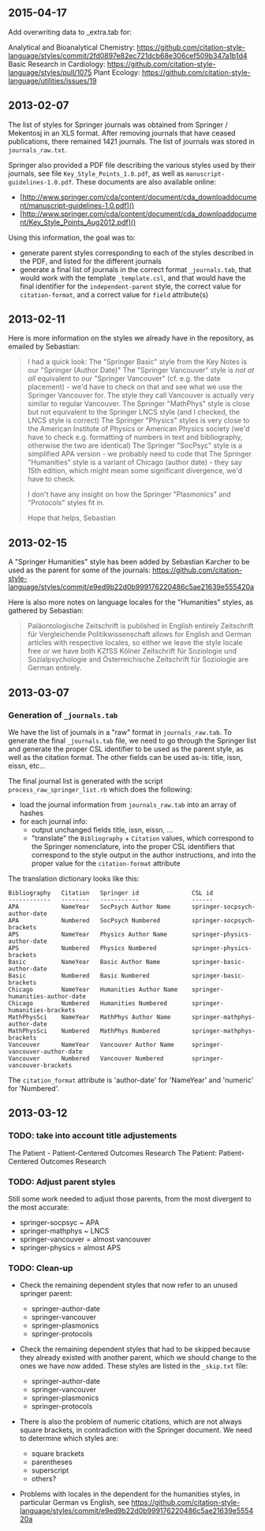 ## 2015-04-17

Add overwriting data to \_extra.tab for:

Analytical and Bioanalytical Chemistry: https://github.com/citation-style-language/styles/commit/2fd0897e82ec721dcb68e306cef509b347a1b1d4
Basic Research in Cardiology: https://github.com/citation-style-language/styles/pull/1075
Plant Ecology: https://github.com/citation-style-language/utilities/issues/19

## 2013-02-07

The list of styles for Springer journals was obtained from Springer / Mekentosj in an XLS format. After removing journals that have ceased publications, there remained 1421 journals. The list of journals was stored in `journals_raw.txt`.

Springer also provided a PDF file describing the various styles used by their journals, see file `Key_Style_Points_1.0.pdf`, as well as `manuscript-guidelines-1.0.pdf`. These documents are also available online:

- [http://www.springer.com/cda/content/document/cda_downloaddocument/manuscript-guidelines-1.0.pdf]()
- [http://www.springer.com/cda/content/document/cda_downloaddocument/Key_Style_Points_Aug2012.pdf]()

Using this information, the goal was to:

- generate parent styles corresponding to each of the styles described in the PDF, and listed for the different journals
- generate a final list of journals in the correct format `_journals.tab`, that would work with the template `_template.csl`, and that would have the final identifier for the `independent-parent` style, the correct value for `citation-format`, and a correct value for `field` attribute(s)

## 2013-02-11

Here is more information on the styles we already have in the repository, as emailed by Sebastian:

> I had a quick look:
> The "Springer Basic" style from the Key Notes is our "Springer (Author Date)"
> The "Springer Vancouver" style is _not at all_ equivalent to our "Springer Vancouver" (cf. e.g. the date placement) - we'd have to check on that and see what we use the Springer Vancouver for. The style they call Vancouver is actually very similar to regular Vancouver.
> The Springer "MathPhys" style is close but not equivalent to the Springer LNCS style (and I checked, the LNCS style is correct)
> The Springer "Physics" styles is very close to the American Institute of Physics or American Physics society (we'd have to check e.g. formatting of numbers in text and bibliography, otherwise the two are identical)
> The Springer "SocPsyc" style is a simplified APA version - we probably need to code that
> The Springer "Humanities" style is a variant of Chicago (author date) - they say 15th edition, which might mean some significant divergence, we'd have to check.
>
> I don't have any insight on how the Springer "Plasmonics" and "Protocols" styles fit in.
>
> Hope that helps,
> Sebastian


## 2013-02-15

A "Springer Humanities" style has been added by Sebastian Karcher to be used as the parent for some of the journals: https://github.com/citation-style-language/styles/commit/e9ed9b22d0b999176220486c5ae21639e555420a

Here is also more notes on language locales for the "Humanities" styles, as gathered by Sebastian:

> Paläontologische Zeitschrift is published in English entirely
> Zeitschrift für Vergleichende Politikwissenschaft allows for English and
> German articles with respective locales, so either we leave the style
> locale free or we have both
> KZfSS Kölner Zeitschrift für Soziologie und Sozialpsychologie and
> Österreichische Zeitschrift für Soziologie are German entirely.


## 2013-03-07

### Generation of `_journals.tab`

We have the list of journals in a "raw" format in `journals_raw.tab`. To generate the final `_journals.tab` file, we need to go through the Springer list and generate the proper CSL identifier to be used as the parent style, as well as the citation format. The other fields can be used as-is: title, issn, eissn, etc...

The final journal list is generated with the script `process_raw_springer_list.rb` which does the following:

- load the journal information from `journals_raw.tab` into an array of hashes
- for each journal info:
	- output unchanged fields title, issn, eissn, ...
	- "translate" the `Bibliography` + `Citation` values, which correspond to the Springer nomenclature, into the proper CSL identifiers that correspond to the style output in the author instructions, and into the proper value for the `citation-format` attribute

The translation dictionary looks like this:

	Bibliography   Citation   Springer id               CSL id
	------------   --------   -----------               ------
	APA            NameYear   SocPsych Author Name      springer-socpsych-author-date
	APA            Numbered   SocPsych Numbered         springer-socpsych-brackets
	APS            NameYear   Physics Author Name       springer-physics-author-date
	APS            Numbered   Physics Numbered          springer-physics-brackets
	Basic          NameYear   Basic Author Name         springer-basic-author-date
	Basic          Numbered   Basic Numbered            springer-basic-brackets
	Chicago        NameYear   Humanities Author Name    springer-humanities-author-date
	Chicago        Numbered   Humanities Numbered       springer-humanities-brackets
	MathPhysSci    NameYear   MathPhys Author Name      springer-mathphys-author-date
	MathPhysSci    Numbered   MathPhys Numbered         springer-mathphys-brackets
	Vancouver      NameYear   Vancouver Author Name     springer-vancouver-author-date
	Vancouver      Numbered   Vancouver Numbered        springer-vancouver-brackets

The `citation_format` attribute is 'author-date' for 'NameYear' and 'numeric' for 'Numbered'.

## 2013-03-12

### TODO: take into account title adjustements


The Patient - Patient-Centered Outcomes Research	The Patient: Patient-Centered Outcomes Research


### TODO: Adjust parent styles

Still some work needed to adjust those parents, from the most divergent to the most accurate:

- springer-socpsyc ~ APA
- springer-mathphys ~ LNCS
- springer-vancouver = almost vancouver
- springer-physics = almost APS


### TODO: Clean-up

* Check the remaining dependent styles that now refer to an unused springer parent:

	- springer-author-date
	- springer-vancouver
	- springer-plasmonics
	- springer-protocols


* Check the remaining dependent styles that had to be skipped because they already existed with another parent, which we should change to the ones we have now added. These styles are listed in the `_skip.txt` file:

	- springer-author-date
	- springer-vancouver
	- springer-plasmonics
	- springer-protocols


* There is also the problem of numeric citations, which are not always square brackets, in contradiction with the Springer document. We need to determine which styles are:

	- square brackets
	- parentheses
	- superscript
	- others?

* Problems with locales in the dependent for the humanities styles, in particular German vs English, see https://github.com/citation-style-language/styles/commit/e9ed9b22d0b999176220486c5ae21639e555420a
